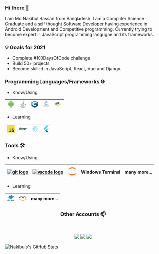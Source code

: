 ### Hi there 👋

I am Md Nakibul Hassan from Bangladesh. I am a Computer Science Graduate and a self thought Software Developer having experience in Android Development and Competitive programming. Currently trying to become expert in JavaScript programming langugae and its frameworks. 


### 💡 Goals for 2021
- Complete #100DaysOfCode challenge
- Build 50+ projects 
- Become skilled in JavaScript, React, Vue and Django.




### Programming Languages/Frameworks 🌐

- Know/Using

| [<img src="https://raw.githubusercontent.com/github/explore/cfd26557025b2ccaa2d3d25f3e518e29ebea05c5/topics/android/android.png" alt="java logo" width="24">](https://vlang.io/)| [<img src="https://raw.githubusercontent.com/github/explore/cfd26557025b2ccaa2d3d25f3e518e29ebea05c5/topics/java/java.png" alt="java logo" width="24">](https://vlang.io/)   | [<img src="https://raw.githubusercontent.com/github/explore/80688e429a7d4ef2fca1e82350fe8e3517d3494d/topics/cpp/cpp.png" alt="cpp logo" width="24">](https://isocpp.org/)  |    [<img src="https://raw.githubusercontent.com/github/explore/80688e429a7d4ef2fca1e82350fe8e3517d3494d/topics/c/c.png" alt="c logo" width="24">](http://www.open-std.org/jtc1/sc22/wg14/) |  [<img src="https://raw.githubusercontent.com/github/explore/80688e429a7d4ef2fca1e82350fe8e3517d3494d/topics/python/python.png" alt="python logo" width="24">](https://www.python.org/) |
|---|---|---|---|---|

- Learning

| [<img src="https://raw.githubusercontent.com/github/explore/80688e429a7d4ef2fca1e82350fe8e3517d3494d/topics/javascript/javascript.png" alt="js logo" width="24">](https://developer.mozilla.org/en-US/docs/Web/JavaScript)  | [<img src="https://raw.githubusercontent.com/github/explore/80688e429a7d4ef2fca1e82350fe8e3517d3494d/topics/django/django.png" alt="django logo" width="24">](https://www.djangoproject.com/) |  [<img src="https://raw.githubusercontent.com/github/explore/80688e429a7d4ef2fca1e82350fe8e3517d3494d/topics/react/react.png" alt="rust logo" width="24">](https://www.rust-lang.org/)|   [<img src="https://raw.githubusercontent.com/github/explore/80688e429a7d4ef2fca1e82350fe8e3517d3494d/topics/flutter/flutter.png" alt="flutter logo" width="24">](https://www.rust-lang.org/)|
|---|---|---|---|

### Tools 🛠️

- Know/Using

 [<img src="https://raw.githubusercontent.com/Delta456/Delta456/master/img/git.png" alt="git logo" width="24">](https://git-scm.com/) | [<img src="https://raw.githubusercontent.com/Delta456/Delta456/master/img/vscode.png" alt="vscode logo" width="24">](https://code.visualstudio.com/) |[<img src="https://raw.githubusercontent.com/Delta456/Delta456/master/img/jupyter_notebook.png" alt="jupyter notebook logo" width="30">](https://jupyter.org/) | Windows Terminal | many more...
|---|---|---|---|---|

- Learning

 [<img src="https://raw.githubusercontent.com/github/explore/80688e429a7d4ef2fca1e82350fe8e3517d3494d/topics/docker/docker.png" alt="docker logo" width="24">](https://www.docker.com/)  | [<img src="https://raw.githubusercontent.com/Delta456/Delta456/master/img/aws.png" alt="aws logo" width="24">](https://aws.amazon.com/) | many more...
|---|---|---|


<h3 align="center"> Other Accounts 📫 </h3>
<br />
<p align="center">
<a href="https://www.linkedin.com/in/nakibulhasan2711/"><img src="https://img.shields.io/badge/linkedin-%230077B5.svg?&style=for-the-badge&logo=linkedin&logoColor=white"/></a>
<a href="https://stackoverflow.com/users/7992262/md-nakibul-hassan?tab=profile"><img src="https://img.shields.io/badge/stackoverflow-%23E4405F.svg?&style=for-the-badge&logo=stackoverflow&logoColor=white"/></a>
<a href="https://www.hackerrank.com/nakibhasan2711"><img src="https://img.shields.io/badge/hackerrank-%100077B5.svg?&style=for-the-badge&logo=hackerrank&logoColor=white"/></a>
</p>




<img src="https://github-readme-stats.vercel.app/api?username=naimhasan2711&&show_icons=true&theme=radical&line_height=27&v=5" alt="Nakibuls's GitHub Stats" />



